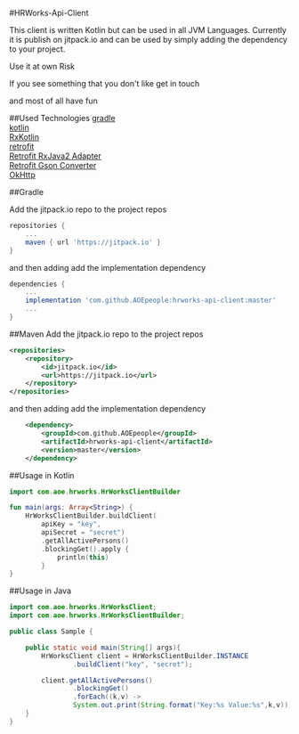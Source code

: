 #HRWorks-Api-Client

This client is written Kotlin but can be used in all JVM Languages. Currently it is
publish on jitpack.io and can be used by simply adding the dependency to your project.

Use it at own Risk

If you see something that you don't like get in touch

and most of all have fun


##Used Technologies
[gradle](https://github.com/gradle/gradle)  
[kotlin](https://github.com/JetBrains/kotlin)  
[RxKotlin](https://github.com/ReactiveX/RxKotlin)  
[retrofit](https://square.github.io/retrofit/)    
[Retrofit RxJava2 Adapter](https://github.com/square/retrofit/tree/master/retrofit-adapters/rxjava2)  
[Retrofit Gson Converter](https://github.com/square/retrofit/tree/master/retrofit-converters/gson)  
[OkHttp](http://square.github.io/okhttp/)

##Gradle

Add the jitpack.io repo to the project repos
``` groovy
repositories {
    ...
    maven { url 'https://jitpack.io' }
}
```

and then adding add the implementation dependency
``` groovy
dependencies {
    ...
    implementation 'com.github.AOEpeople:hrworks-api-client:master'
    ...
}
```

##Maven
Add the jitpack.io repo to the project repos
``` xml
<repositories>
    <repository>
        <id>jitpack.io</id>
        <url>https://jitpack.io</url>
    </repository>
</repositories>
```
and then adding add the implementation dependency

``` xml
	<dependency>
	    <groupId>com.github.AOEpeople</groupId>
	    <artifactId>hrworks-api-client</artifactId>
	    <version>master</version>
	</dependency>
```
##Usage in Kotlin
``` kotlin
import com.aoe.hrworks.HrWorksClientBuilder

fun main(args: Array<String>) {
    HrWorksClientBuilder.buildClient(
        apiKey = "key",
        apiSecret = "secret")
        .getAllActivePersons()
        .blockingGet().apply {
            println(this)
        }
}
```

##Usage in Java
```java
import com.aoe.hrworks.HrWorksClient;
import com.aoe.hrworks.HrWorksClientBuilder;

public class Sample {

    public static void main(String[] args){
        HrWorksClient client = HrWorksClientBuilder.INSTANCE
                .buildClient("key", "secret");

        client.getAllActivePersons()
                .blockingGet()
                .forEach((k,v) -> 
                System.out.print(String.format("Key:%s Value:%s",k,v)));
    }
}

```